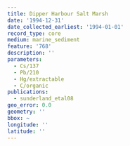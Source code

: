 ```yaml
---
title: Dipper Harbour Salt Marsh
date: '1994-12-31'
date_collected_earliest: '1994-01-01'
record_type: core
medium: marine_sediment
feature: '768'
description: ''
parameters:
  - Cs/137
  - Pb/210
  - Hg/extractable
  - C/organic
publications:
  - sunderland_etal08
geo_error: 0.0
geometry: ''
bbox: ~
longitude: ''
latitude: ''
---
```

